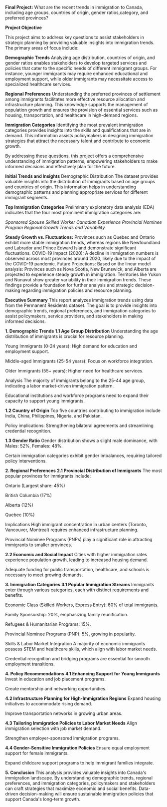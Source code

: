 **Final Project:** What are the recent trends in immigration to Canada, including age groups, countries of origin, gender ratios,category, and preferred provinces?

**Project Objective**

This project aims to address key questions to assist stakeholders in strategic planning by providing valuable insights into immigration trends. The primary areas of focus include:

**Demographic Trends**
Analyzing age distribution, countries of origin, and gender ratios enables stakeholders to develop targeted services and policies that cater to the specific needs of different immigrant groups. For instance, younger immigrants may require enhanced educational and employment support, while older immigrants may necessitate access to specialized healthcare services.

**Regional Preferences**
Understanding the preferred provinces of settlement among immigrants facilitates more effective resource allocation and infrastructure planning. This knowledge supports the management of population growth and ensures the provision of essential services such as housing, transportation, and healthcare in high-demand regions.

**Immigration Categories**
Identifying the most prevalent immigration categories provides insights into the skills and qualifications that are in demand. This information assists policymakers in designing immigration strategies that attract the necessary talent and contribute to economic growth.

By addressing these questions, this project offers a comprehensive understanding of immigration patterns, empowering stakeholders to make informed decisions and effectively plan for the future.




**Initial Trends and Insights**
Demographic Distribution
The dataset provides valuable insights into the distribution of immigrants based on age groups and countries of origin. This information helps in understanding demographic patterns and planning appropriate services for different immigrant segments.

**Top Immigration Categories**
Preliminary exploratory data analysis (EDA) indicates that the four most prominent immigration categories are:

_Sponsored Spouse_
_Skilled Worker_
_Canadian Experience_
_Provincial Nominee Program_
_Regional Growth Trends and Variability_

**Steady Growth vs. Fluctuations:** Provinces such as Quebec and Ontario exhibit more stable immigration trends, whereas regions like Newfoundland and Labrador and Prince Edward Island demonstrate significant fluctuations.
COVID-19 Impact (2020): A decline in immigration numbers is observed across most provinces around 2020, likely due to the impact of the COVID-19 pandemic.
Future Projections: Based on the linear model analysis:
Provinces such as Nova Scotia, New Brunswick, and Alberta are projected to experience steady growth in immigration.
Territories like Yukon and Nunavut show greater variability in their immigration trends.
These findings provide a foundation for further analysis and strategic decision-making regarding immigration policies and resource planning.



**Executive Summary**
This report analyzes immigration trends using data from the Permanent Residents dataset. The goal is to provide insights into demographic trends, regional preferences, and immigration categories to assist policymakers, service providers, and stakeholders in making informed decisions.

**1. Demographic Trends**
**1.1 Age Group Distribution**
Understanding the age distribution of immigrants is crucial for resource planning.

Young Immigrants (0-24 years): High demand for education and employment support.

Middle-aged Immigrants (25-54 years): Focus on workforce integration.

Older Immigrants (55+ years): Higher need for healthcare services.

Analysis
The majority of immigrants belong to the 25-44 age group, indicating a labor market-driven immigration pattern.

Educational institutions and workforce programs need to expand their capacity to support young immigrants.

**1.2 Country of Origin**
Top five countries contributing to immigration include India, China, Philippines, Nigeria, and Pakistan.

Policy implications: Strengthening bilateral agreements and streamlining credential recognition.

**1.3 Gender Ratio**
Gender distribution shows a slight male dominance, with Males: 52%, Females: 48%.

Certain immigration categories exhibit gender imbalances, requiring tailored policy interventions.

**2. Regional Preferences**
**2.1 Provincial Distribution of Immigrants**
The most popular provinces for immigrants include:

Ontario (Largest share: 45%)

British Columbia (17%)

Alberta (12%)

Quebec (10%)

Implications
High immigrant concentration in urban centers (Toronto, Vancouver, Montreal) requires enhanced infrastructure planning.

Provincial Nominee Programs (PNPs) play a significant role in attracting immigrants to smaller provinces.

**2.2 Economic and Social Impact**
Cities with higher immigration rates experience population growth, leading to increased housing demand.

Adequate funding for public transportation, healthcare, and schools is necessary to meet growing demands.

**3. Immigration Categories**
**3.1 Popular Immigration Streams**
Immigrants enter through various categories, each with distinct requirements and benefits.

Economic Class (Skilled Workers, Express Entry): 60% of total immigrants.

Family Sponsorship: 20%, emphasizing family reunification.

Refugees & Humanitarian Programs: 15%.

Provincial Nominee Programs (PNP): 5%, growing in popularity.

Skills & Labor Market Integration
A majority of economic immigrants possess STEM and healthcare skills, which align with labor market needs.

Credential recognition and bridging programs are essential for smooth employment transitions.

**4. Policy Recommendations**
**4.1 Enhancing Support for Young Immigrants**
Invest in education and job placement programs.

Create mentorship and networking opportunities.

**4.2 Infrastructure Planning for High-Immigration Regions**
Expand housing initiatives to accommodate rising demand.

Improve transportation networks in growing urban areas.

**4.3 Tailoring Immigration Policies to Labor Market Needs**
Align immigration selection with job market demand.

Strengthen employer-sponsored immigration programs.

**4.4 Gender-Sensitive Immigration Policies**
Ensure equal employment support for female immigrants.

Expand childcare support programs to help immigrant families integrate.

**5. Conclusion**
This analysis provides valuable insights into Canada's immigration landscape. By understanding demographic trends, regional preferences, and immigration categories, policymakers and stakeholders can craft strategies that maximize economic and social benefits. Data-driven decision-making will ensure sustainable immigration policies that support Canada's long-term growth.
